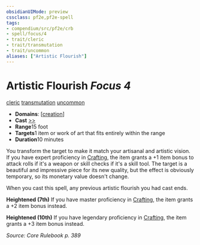 ```yaml
---
obsidianUIMode: preview
cssclass: pf2e,pf2e-spell
tags:
- compendium/src/pf2e/crb
- spell/focus/4
- trait/cleric
- trait/transmutation
- trait/uncommon
aliases: ["Artistic Flourish"]
---
```

# Artistic Flourish *Focus 4*   
[cleric](../../Rules/traits/cleric.md)  [transmutation](../../Rules/traits/transmutation.md)  [uncommon](../../Rules/traits/uncommon.md)  

- **Domains**: [[creation](../setting/domains.md#Creation)]
- **Cast** [>>](../../Rules/core-rulebook/chapter-9-playing-the-game.md#Actions "Two-Action") 
- **Range**15 foot
- **Targets**1 item or work of art that fits entirely within the range
- **Duration**10 minutes

You transform the target to make it match your artisanal and artistic vision. If you have expert proficiency in [Crafting](../skills.md#Crafting), the item grants a +1 item bonus to attack rolls if it's a weapon or skill checks if it's a skill tool. The target is a beautiful and impressive piece for its new quality, but the effect is obviously temporary, so its monetary value doesn't change.

When you cast this spell, any previous artistic flourish you had cast ends.

**Heightened (7th)** If you have master proficiency in [Crafting](../skills.md#Crafting), the item grants a +2 item bonus instead.

**Heightened (10th)** If you have legendary proficiency in [Crafting](../skills.md#Crafting), the item grants a +3 item bonus instead.

*Source: Core Rulebook p. 389*